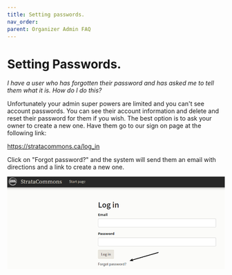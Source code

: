 ```yaml
---
title: Setting passwords.
nav_order: 
parent: Organizer Admin FAQ 
---
```


# Setting Passwords.

*I have a user who has forgotten their password and has asked me to tell them what it is.  How do I do this?*

Unfortunately your admin super powers are limited and you can't see account passwords.  You can see their account information and delete and reset their password for them if you wish.  The best option is to ask your owner to create a new one. Have them go to our sign on page at the following link:

https://stratacommons.ca/log_in

Click on "Forgot password?" and the system will send them an email with directions and a link to create a new one.

![passwords](passwords/password1.png)